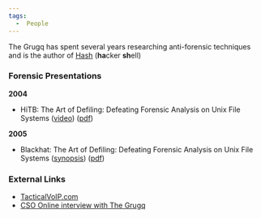 ```yaml
---
tags:
  -  People
---
```

The Grugq has spent several years researching anti-forensic techniques
and is the author of [Hash](hash_(tool).md) (**ha**cker
**sh**ell)

### Forensic Presentations

**2004**

- HiTB: The Art of Defiling: Defeating Forensic Analysis on Unix File
  Systems
  ([video](http://video.google.com/videoplay?docid=-4786019601683862711&q=%22the+grugq%22&ei=Mp9uSI_TA5KkjALp5vGrDw))
  ([pdf](http://www.packetstormsecurity.org/hitb04/hitb04-grugq.pdf))

**2005**

- Blackhat: The Art of Defiling: Defeating Forensic Analysis on Unix
  File Systems
  ([synopsis](http://www.blackhat.com/html/bh-usa-05/bh-usa-05-speakers.html#grugq))
  ([pdf](http://www.blackhat.com/presentations/bh-usa-05/bh-us-05-grugq.pdf))

### External Links

- [TacticalVoIP.com](http://www.tacticalvoip.com/)
- [CSO Online interview with The
  Grugq](http://www.csoonline.com/article/216370/Where_Is_Hacking_Now_A_Chat_with_Grugq)


